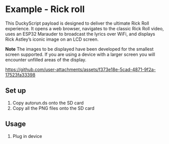 # Example - Rick roll

This DuckyScript payload is designed to deliver the ultimate Rick Roll experience. It opens a web browser, navigates to the classic Rick Roll video, uses an ESP32 Marauder to broadcast the lyrics over WiFi, and displays Rick Astley’s iconic image on an LCD screen.

**Note** The images to be displayed have been developed for the smallest screen supported. If you are using a device with a larger screen you will encounter unfilled areas of the display.

https://github.com/user-attachments/assets/f373e18e-5cad-4871-9f2a-17523fa33398

## Set up
1. Copy autorun.ds onto the SD card
2. Copy all the PNG files onto the SD card

## Usage
1. Plug in device
